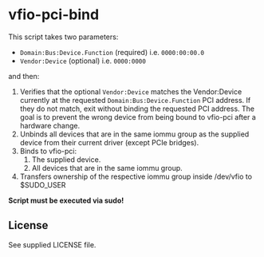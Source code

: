 # vfio-pci-bind

This script takes two parameters:

- `Domain:Bus:Device.Function` (required) i.e. `0000:00:00.0`
- `Vendor:Device` (optional) i.e. `0000:0000`

and then:

1. Verifies that the optional `Vendor:Device` matches the Vendor:Device currently at the requested `Domain:Bus:Device.Function` PCI address. If they do not match, exit without binding the requested PCI address. The goal is to prevent the wrong device from being bound to vfio-pci after a hardware change.
2. Unbinds all devices that are in the same iommu group as the supplied device from their current driver (except PCIe bridges).
3. Binds to vfio-pci:
   1. The supplied device.
   2. All devices that are in the same iommu group.
4. Transfers ownership of the respective iommu group inside /dev/vfio to \$SUDO_USER

**Script must be executed via sudo!**

## License

See supplied LICENSE file.

